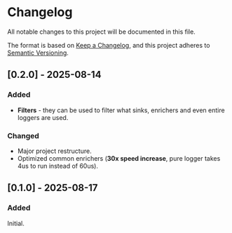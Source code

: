 # Changelog

All notable changes to this project will be documented in this file.

The format is based on [Keep a Changelog](https://keepachangelog.com/en/1.1.0/),
and this project adheres to [Semantic Versioning](https://semver.org/spec/v2.0.0.html).

## [0.2.0] - 2025-08-14

### Added
* **Filters** - they can be used to filter what sinks, enrichers and even entire loggers are used.

### Changed
* Major project restructure.
* Optimized common enrichers (**30x speed increase**, pure logger takes 4us to run instead of 60us).

## [0.1.0] - 2025-08-17

### Added
Initial.